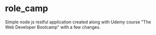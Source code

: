 # role_camp
Simple node js restful application created along with Udemy course "The Web Developer Bootcamp" with a few changes. 
